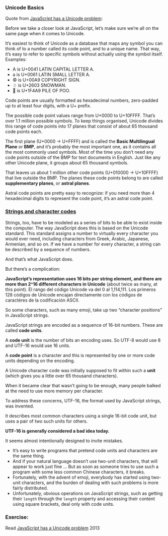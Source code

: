 ###  Unicode Basics

Quote from [JavaScript has a Unicode problem](https://mathiasbynens.be/notes/javascript-unicode):

Before we take a closer look at JavaScript, let’s make sure we’re all on the same page when it comes to Unicode.

It’s easiest to think of Unicode as a database that maps any symbol you can think of to a number called its code point, and to a unique name. That way, it’s easy to refer to specific symbols without actually using the symbol itself. Examples:

* A is U+0041 LATIN CAPITAL LETTER A.
* a is U+0061 LATIN SMALL LETTER A.
* © is U+00A9 COPYRIGHT SIGN.
* ☃ is U+2603 SNOWMAN.
* 💩 is U+1F4A9 PILE OF POO.

Code points are usually formatted as hexadecimal numbers, zero-padded up to at least four digits, with a U+ prefix.

The possible code point values range from U+0000 to U+10FFFF. That’s over 1.1 million possible symbols. To keep things organised, Unicode divides this range of code points into 17 planes that consist of about 65 thousand code points each.

The first plane (U+0000 → U+FFFF) and is called the **Basic Multilingual Plane** or **BMP**, and it’s probably the most important one, as it contains all the most commonly used symbols. Most of the time you don’t need any code points outside of the BMP for text documents in English. Just like any other Unicode plane, it groups about 65 thousand symbols.

That leaves us about 1 million other code points (U+010000 → U+10FFFF) that live outside the BMP. The planes these code points belong to are called **supplementary planes**, or **astral planes**.

Astral code points are pretty easy to recognize: if you need more than 4 hexadecimal digits to represent the code point, it’s an astral code point.

### [Strings and character codes](http://eloquentjavascript.net/05_higher_order.html#code_units)

Strings, too, have to be modeled as a series of bits to be able to
exist inside the computer. The way JavaScript does this is based
on the Unicode standard. This standard assigns a number to virtually
every character you would ever need, including characters from
Greek, Arabic, Japanese, Armenian, and so on. If we have a number
for every character, a string can be described by a sequence of
numbers.

And that’s what JavaScript does. 

But there’s a complication: 

**JavaScript’s representation uses 16 bits per string element, and there are more than 2^16 different characters in Unicode** (about twice as many, at this point). 
El rango del código Unicode va del 0 al 1,114,111. Los primeros 128 códigos de Unicode encajan directamente con los códigos de caractéres de la codificación ASCII. 

So some characters, such as many emoji, take up two “character positions” in JavaScript strings.

JavaScript strings are encoded as a sequence of 16-bit numbers.
These are called **code units**. 

A **code unit** is the number of bits an encoding uses. So UTF-8 would
use 8 and UTF-16 would use 16 units. 

A **code point** is a character and this is represented by one or more code units depending on the
encoding.

A Unicode character code was initially supposed to fit within such a **unit**
(which gives you a little over 65 thousand characters). 

When it became clear that wasn’t going to be enough, many people balked at
the need to use more memory per character. 

To address these concerns, UTF-16, the format used by JavaScript strings, was invented. 

It describes most common characters using a single 16-bit code unit,
but uses a pair of two such units for others.

**UTF-16 is generally considered a bad idea today.**

It seems almost intentionally designed to invite mistakes. 

* It’s easy to write programs that pretend code units and characters are the same thing.
* And if your natural language doesn’t use two-unit characters, that will
appear to work just fine ... But as soon as someone tries to use such
a program with some less common Chinese characters, it breaks.
* Fortunately, with the advent of emoji, everybody has started using
two-unit characters, and the burden of dealing with such problems
is more fairly distributed.
* Unfortunately, obvious operations on JavaScript strings, such as
getting their `length` through the `length` property and accessing their
content using square brackets, deal only with code units.


### Exercise:

Read [JavaScript has a Unicode problem](https://mathiasbynens.be/notes/javascript-unicode) 2013
